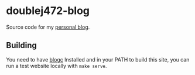 # doublej472-blog
Source code for my [personal blog](https://blog.doublej472.com/).

## Building
You need to have [blogc](https://blogc.rgm.io/) Installed and in your PATH to
build this site, you can run a test website locally with `make serve`.
